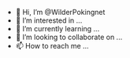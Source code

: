 - 👋 Hi, I’m @WilderPokingnet
- 👀 I’m interested in ...
- 🌱 I’m currently learning ...
- 💞️ I’m looking to collaborate on ...
- 📫 How to reach me ...

<!---
WilderPokingnet/WilderPokingnet is a ✨ special ✨ repository because its `README.md` (this file) appears on your GitHub profile.
You can click the Preview link to take a look at your changes.
--->
